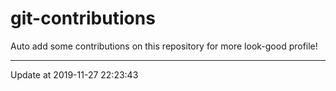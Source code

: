 # git-contributions

Auto add some contributions on this repository for more look-good profile!

---

Update at 2019-11-27 22:23:43
